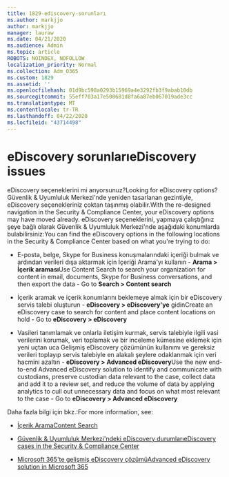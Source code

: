 ```yaml
---
title: 1829-ediscovery-sorunları
ms.author: markjjo
author: markjjo
manager: lauraw
ms.date: 04/21/2020
ms.audience: Admin
ms.topic: article
ROBOTS: NOINDEX, NOFOLLOW
localization_priority: Normal
ms.collection: Adm_O365
ms.custom: 1829
ms.assetid: ''
ms.openlocfilehash: 01d9bc598a0293b15969a4e3292fb3f9abab10db
ms.sourcegitcommit: 55eff703a17e500681d8fa6a87eb067019ade3cc
ms.translationtype: MT
ms.contentlocale: tr-TR
ms.lasthandoff: 04/22/2020
ms.locfileid: "43714498"
---
```

# <a name="ediscovery-issues"></a><span data-ttu-id="8a25d-102">eDiscovery sorunları</span><span class="sxs-lookup"><span data-stu-id="8a25d-102">eDiscovery issues</span></span>

<span data-ttu-id="8a25d-103">eDiscovery seçeneklerini mi arıyorsunuz?</span><span class="sxs-lookup"><span data-stu-id="8a25d-103">Looking for eDiscovery options?</span></span> <span data-ttu-id="8a25d-104">Güvenlik & Uyumluluk Merkezi'nde yeniden tasarlanan gezintiyle, eDiscovery seçenekleriniz çoktan taşınmış olabilir.</span><span class="sxs-lookup"><span data-stu-id="8a25d-104">With the re-designed navigation in the Security & Compliance Center, your eDiscovery options may have moved already.</span></span>  <span data-ttu-id="8a25d-105">eDiscovery seçeneklerini, yapmaya çalıştığınız şeye bağlı olarak Güvenlik & Uyumluluk Merkezi'nde aşağıdaki konumlarda bulabilirsiniz:</span><span class="sxs-lookup"><span data-stu-id="8a25d-105">You can find the eDiscovery options in the following locations in the Security & Compliance Center based on what you're trying to do:</span></span>

- <span data-ttu-id="8a25d-106">E-posta, belge, Skype for Business konuşmalarındaki içeriği bulmak ve ardından verileri dışa aktarmak için İçeriği Arama'yı kullanın - **Arama > İçerik araması**</span><span class="sxs-lookup"><span data-stu-id="8a25d-106">Use Content Search to search your organization for content in email, documents, Skype for Business conversations, and then export the data - Go to **Search > Content search**</span></span>

- <span data-ttu-id="8a25d-107">İçerik aramak ve içerik konumlarını beklemeye almak için bir eDiscovery servis talebi oluşturun - **eDiscovery > eDiscovery'ye** gidin</span><span class="sxs-lookup"><span data-stu-id="8a25d-107">Create an eDiscovery case to search for content and place content locations on hold - Go to **eDiscovery > eDiscovery**</span></span>

- <span data-ttu-id="8a25d-108">Vasileri tanımlamak ve onlarla iletişim kurmak, servis talebiyle ilgili vasi verilerini korumak, veri toplamak ve bir inceleme kümesine eklemek için yeni uçtan uca Gelişmiş eDiscovery çözümünün kullanımı ve gereksiz verileri toplayıp servis talebiyle en alakalı şeylere odaklanmak için veri hacmini azaltın - **eDiscovery > Advanced eDiscovery**</span><span class="sxs-lookup"><span data-stu-id="8a25d-108">Use the new end-to-end Advanced eDiscovery solution to identify and communicate with custodians, preserve custodian data relevant to the case, collect data and add it to a review set, and reduce the volume of data by applying analytics to cull out unnecessary data and focus on what most relevant to the case -  Go to **eDiscovery > Advanced eDiscovery**</span></span>

<span data-ttu-id="8a25d-109">Daha fazla bilgi için bkz.:</span><span class="sxs-lookup"><span data-stu-id="8a25d-109">For more information, see:</span></span>

- [<span data-ttu-id="8a25d-110">İçerik Arama</span><span class="sxs-lookup"><span data-stu-id="8a25d-110">Content Search</span></span>](https://docs.microsoft.com/office365/securitycompliance/content-search)

- [<span data-ttu-id="8a25d-111">Güvenlik & Uyumluluk Merkezi'ndeki eDiscovery durumları</span><span class="sxs-lookup"><span data-stu-id="8a25d-111">eDiscovery cases in the Security & Compliance Center</span></span>](https://docs.microsoft.com/office365/securitycompliance/ediscovery-cases)

- [<span data-ttu-id="8a25d-112">Microsoft 365'te gelişmiş eDiscovery çözümü</span><span class="sxs-lookup"><span data-stu-id="8a25d-112">Advanced eDiscovery solution in Microsoft 365</span></span>](https://docs.microsoft.com/office365/securitycompliance/compliance20/overview-ediscovery-20)
